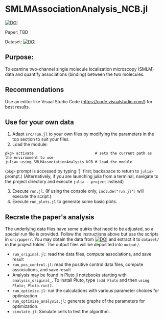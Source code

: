 SMLMAssociationAnalysis_NCB.jl
==============================

[![DOI](https://zenodo.org/badge/DOI/10.5281/zenodo.4542449.svg)](https://doi.org/10.5281/zenodo.4542449)

Paper: TBD

Dataset: [![DOI](https://zenodo.org/badge/DOI/10.5281/zenodo.4542454.svg)](https://doi.org/10.5281/zenodo.4542454)


Purpose:
--------
To examine two-channel single molecule localization microscopy (SMLM) data and quantify associations (binding)
between the two molecules.


Recommendations
---------------
Use an editor like Visual Studio Code (https://code.visualstudio.com/) for best results.


Use for your own data
---------------------
1. Adapt `src/run.jl` to your own files by modifying the parameters in the top section to suit your files.
2. Load the module:
```
pkg> activate .                          # sets the current path as the environment to use
julia> using SMLMAssociationAnalysis_NCB # load the module
```
(`pkg>` prompt is accessed by typing ']' first; backspace to return to `julia>` prompt.)
(Alternatively, if you are launching julia from a terminal, navigate to the project directory and execute
`julia --project` instead)

3. Execute `run.jl`. (If using the console only, `include("run.jl")` will execute the script.)
4. Execute `run_plots.jl` to generate some basic plots.


Recrate the paper's analysis
----------------------------
The underlying data files have some quirks that need to be adjusted, so a special run file is provided.
Follow the instructions above but use the scripts in `src/paper/`. You may obtain the data from [![DOI](https://zenodo.org/badge/DOI/10.5281/zenodo.3892995.svg)](https://doi.org/10.5281/zenodo.3892995) and extract it to `dataset/` in the project folder.
The output files will be deposited into `output/`.
 - `run_original.jl`: read the data files, compute associations, and save result
 - `run_pos_control.jl`: read the positive control data files, compute associations, and save result
 - Analysis may be found in Pluto.jl notebooks starting with `analysis_original_`. To install Pluto, type `]add Pluto` and then `using Pluto; Pluto.run()`.
 - `run_optimize.jl`: run the calculations with various parameter choices for optimization
 - `run_optimize_analysis.jl`: generate graphs of the parameters for optimization.
 - `simulate.jl`: Simulate cells to test the algorithm.

